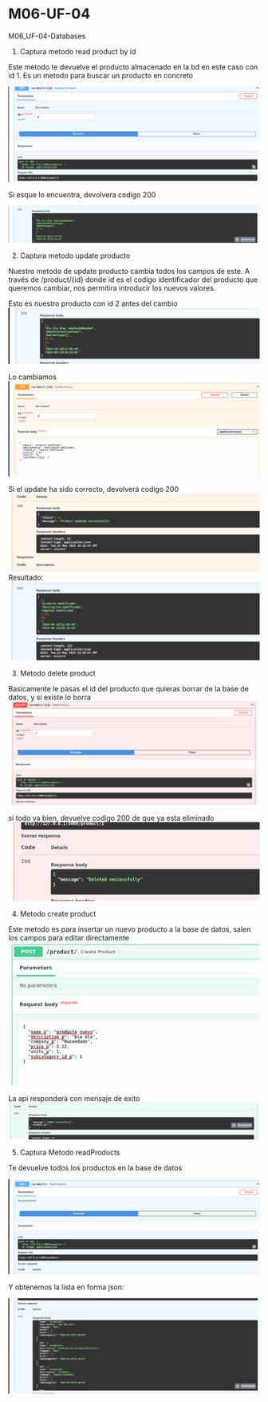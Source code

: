 # M06-UF-04
M06_UF-04-Databases

1. Captura metodo read product by id

Este metodo te devuelve el producto almacenado en la bd en este caso con id 1. Es un metodo para buscar un producto en concreto

![image](./encuentra_producto_por_id.png)


Si esque lo encuentra, devolvera codigo 200

![image](./getProductById_ok.png)

2. Captura metodo update producto

Nuestro metodo de update producto cambia todos los campos de este. A través de /product/{id} donde id es el codigo identificador del producto que queremos cambiar, nos permitira introducir los nuevos valores. 

Esto es nuestro producto con id 2 antes del cambio
![image](./demo_id_producto2.png)

Lo cambiamos
![image](./cambiar_producto_id2.png)

Si el update ha sido correcto, devolverá codigo 200 
![image](./producto_id2_cambiado.png)
Resultado:
![image](./cambio_correcto.png)

3. Metodo delete product

Basicamente le pasas el id del producto que quieras borrar de la base de datos, y si existe lo borra
![image](./metodo_delete_producto.png)

si todo va bien, devuelve codigo 200 de que ya esta eliminado 
![image](./delete_ok_product.png)

4. Metodo create product

Este metodo es para insertar un nuevo producto a la base de datos, salen los campos para editar directamente 
![image](./create_product.png)

La api responderá con mensaje de exito 
![image](./product_create_ok.png)

5. Captura Metodo readProducts

Te devuelve todos los productos en la base de datos

![image](./metodo_get_Products.png)

Y obtenemos la lista en forma json:

![image](./read_productos.png)






